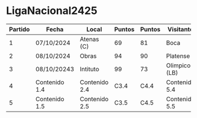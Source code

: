 # LigaNacional2425

| Partido | Fecha            | Local            | Puntos | Puntos | Visitante             |
|-------|----------------------|----------------------|-------|-------|------------------------|
| 1 | 07/10/2024        | Atenas (C)        | 69  | 81  | Boca         |
| 2 | 08/10/2024        | Obras        | 94  | 90  | Platense         |
| 3 | 08/10/20243        | Intituto        | 99  | 73  | Olimpico (LB)         |
| 4 | Contenido 1.4        | Contenido 2.4        | C3.4  | C4.4  | Contenido 5.4         |
| 5 | Contenido 1.5        | Contenido 2.5        | C3.5  | C4.5  | Contenido 5.5         |
